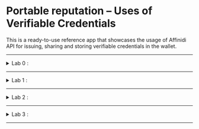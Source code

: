 # Portable reputation – Uses of Verifiable Credentials

This is a ready-to-use reference app that showcases the usage of Affinidi API for issuing, sharing and storing verifiable credentials in the wallet.

---
<details>
  <summary> Lab 0 : </summary>

## Pre-Requisite

To run this lab you need to set up the Issuer credentials. 
To Know more about Issuer, [click here](https://academy.affinidi.com/what-are-verifiable-credentials-79f1846a7b9#:~:text=about%20these%20entities.-,Issuer,-An%20issuer%20is)

 To set up issuer credentials, you need PROJECT_ID, PROJECT_DID, API_KEY_HASH

you will use Affnidi's VS code extension tool to generate these required data.
#### Please follow the instruction below.

You need to have the following installed on your machine:

- [NodeJs v16 and higher](https://nodejs.org). (it's recommended to use [nvm](https://github.com/nvm-sh/nvm))
- [VS Code](https://code.visualstudio.com/)

Instal Affinidi extension from extension marketplace:

```
Go to to extension market place and search Affinidi or Affinidi.affinidi
or browse https://marketplace.visualstudio.com/items?itemName=Affinidi.affinidi
```
[Affinidi's VS Code Extension](https://marketplace.visualstudio.com/items?itemName=Affinidi.affinidi)

To use the extension, you first need to create an Affinidi account and a project

```
To do that, click on Affinidi logo in sidebar, then click on “Create an account with Affinidi”, 

enter your email and the OTP code that you received in your inbox.
```
![alt text](https://github.com/affinidi/vscode-extension/raw/HEAD/media/docs/create_account.png "")

Once the account is created, a project named Default Project will be created automatically. As part of it, a digital identity will be created for you – your personal DID.
Initially, the Default Project will be set as your Active Project.

![alt text](https://github.com/affinidi/vscode-extension/raw/HEAD/media/docs/default_project.png)
![alt text](https://github.com/affinidi/vscode-extension/raw/HEAD/media/docs/inactive_projects.png)



Either create a new project or use the default project. 
To get the project details. click on the default project below.

<img width="1075" alt="image" src="https://user-images.githubusercontent.com/1314582/236203164-f3a74bb0-be58-4daf-a07b-8beb24ec8bc7.png">
Take the values of PROJECT_ID, PROJECT_DID, and API_KEY_HASH from here to use later in the gaming project. 

---


## Setup Project 
Setting up the reference app is easy, just follow these steps:  
1. Clone the repo:
    ```
    $ git clone https://github.com/sanjay95/gaming-portable-reputation.git
    $ cd gaming-portable-reputation
    
    ```
2. Install the dependencies:
    ```
    $ npm install
    ```
3. Create a `.env` file:
    ```
    $ cp .env.example .env
    ```
   **Enter values for `PROJECT_ID`, `PROJECT_DID` and `API_KEY_HASH` from your Affinidi project **properties** from the previous steps. you can also use [CLI](https://github.com/affinidi/affinidi-cli) to create the project.
    
 4. Launch the app:
The app will be available locally on http://localhost:3000.

</details>

---
<details>
  <summary> Lab 1 : </summary>

## Use the project to Issue and store Verifiable Credentials 

This is a simple web app with user registration and two simple games.
You can play games without login, but game stats and settings will not be saved. 


There will be a total of three types of Verifiable credentials created. 

1. Studio Profile
2. GameSetting
3. GameStats

### Creating studio profile and Issuing ProfileVC

- browse the application at http://localhost:3000.
- click on the JOIN OUR TEAM button 
- enter your email and provide the OTP
- the first login will prompt you to complete the profile (here Studio profile VC will be issued to the logged-in user's wallet)

As soon as you save your profile, your wallet will be active with profile VC. 
You can browse [wallet credentials](http://localhost:3000/wallet) to view the credentials issued to you and stored in your wallet. 

### `Issuance` 
```typescript
//pages/components/StudioProfileSetup/useProfile.ts
const {
      data: { vc },
    } = await axios<{ vc: VerifiableCredential }>(
      '/api/data-providers/StudioProfile/issue-vc',
      {
        method: 'POST',
        data: {
          holderDid,
          useremail,
          usermobile,
          userName,
          userage,
          usercountry,
          usercity,
        },
      },
    )

    // make unsigned VC
    //pages/api/data-providers/StudioProfile/issue-vc.page.ts
     const unsignedStudioProfileVc = generateStudioProfileVc(
    holderDid,
    credentialSubject
  )

  //sign credentials 
  //pages/api/data-providers/StudioProfile/issue-vc.page.ts
  const { vc } = await cloudWalletClient.signCredential(
    { vc: unsignedStudioProfileVc },
    { accessToken: cloudWalletAccessToken }
  )

// Final call to Affinidi API from Issuer for signing
//pages/api/clients/cloud-wallet-client.ts
signCredential: async (input: { vc: VerifiableCredential }, options: Options): Promise<{ vc: VerifiableCredential }> => {
    const {
      data: { signedCredential: vc },
    } = await axios<{ signedCredential: VerifiableCredential }>(
      `${cloudWalletApiUrl}/v1/wallet/sign-credential`,
      {
        method: 'POST',
        headers: {
          'Api-Key': apiKeyHash,
          Authorization: options.accessToken,
        },
        data: {
          unsignedCredential: input.vc,
        },
      }
    )

    return { vc }
  }

```
### `Storage`


```typescript
//Store signed credentials in user wallet
//pages/components/StudioProfileSetup/useProfile.ts
 await axios('/api/cloud-wallet/store-vc', {
      method: 'POST',
      headers: createCloudWalletAuthenticationHeaders(),
      data: { vc },
    })

//Final call to Affinidi API from holder to store the given VC in wallet
//pages/api/clients/cloud-wallet-client.ts
  storeCredentials: async (
    input: { vcs: VerifiableCredential[] },
    options: Options
  ): Promise<void> => {
    await axios<void>(`${cloudWalletApiUrl}/v1/wallet/credentials`, {
      method: 'POST',
      headers: {
        'Api-Key': apiKeyHash,
        Authorization: options.accessToken,
      },
      data: {
        data: input.vcs,
      },
    })
  }

```
</details>

---

<details>
  <summary> Lab 2 : </summary>

  ## Issue Game Settings as digital credentials

- Click on the first game [Board tennis](http://localhost:3000/Games/game1). This is a simulated game where the game level and no. of hours played will keep increasing which simulates actual game hours.
  - To make the system play as both players, ``press 0``
 - you may change the game settings like Theme color, game sound and Alias, these settings will be issued as VC to your wallet only if you press the `save settings` button 
 - Once you press the save settings button, a VC is issued by the application and stored in your credentials wallet.
 - you may check the newly issued VC from the menu [wallet credentials](http://localhost:3000/wallet)](http://localhost:3000/wallet)

## `Issuance of game settings as VC`

```typescript
//Game settings type
//types/vc.ts
type Preferences = {
    gamename?: string
    vcId?: string
    nickname: string
    themecolor: string
    gamevolume: string
}

// Internal call to use game settings to issue as VC 
//pages/Games/game1/components/SaveGamePreferences.tsx
await axios(
                `/api/game/export-preferences`,
                {
                    method: "POST",
                    headers,
                    data: preferences,
                }
            );

//
try {
  // Getting access token of user wallet to store VC 
  const accessToken = authenticateCloudWallet(req);
  //creating Unsinged VC
        const preferenceVc = await generatePreferencesVc(
            holderDid.did,
            preferences
        );

  //getting access token of Project's wallet to sign VC 
        const {
            wallet: { accessToken: cloudWalletAccessToken },
          } = await iamClient.authenticateCloudWallet({ did: projectDid ?? '' })
  //signing VC using project's credentials         
        const { vc } = await cloudWalletClient.signCredential(
            { vc: preferenceVc },
            { accessToken: cloudWalletAccessToken }
        );
  //storing signed VC in user's wallet by calling to wallet client function 
        await cloudWalletClient.storeCredentials(
            {
                vcs: [vc as VerifiableCredential],
            },
            { accessToken }
        );

        success = true;
    } catch (e) {
        console.error(e);
    }            


```


- Users may wish to play a second game [Screen tennis](http://localhost:3000/Games/game2). Here user will be prompted to import VC based on his logged-in status. If not logged in, the user may log in based on the message displayed on the screen
- if the user wishes to import VCs and agrees to share with the Screen tennis game, his settings and stats from the first game will be utilized and the second game may accept the stats and offer users to play the game from an advanced level.

</details>

---

<details>
  <summary> Lab 3 : </summary>

## Change project with modified data issuance and verification

Current game stats just save the Game level and the hours played. Let's Include the scores of the game too in Game stats. 

Please follow the instruction below to enable new data in GameReputation issuance.

### Prepare VC schema 

- Let's add the score to the existing game schema. 
- add score to game and add to game state 
- change the unsigned VC 
  

  </details>

  ---
